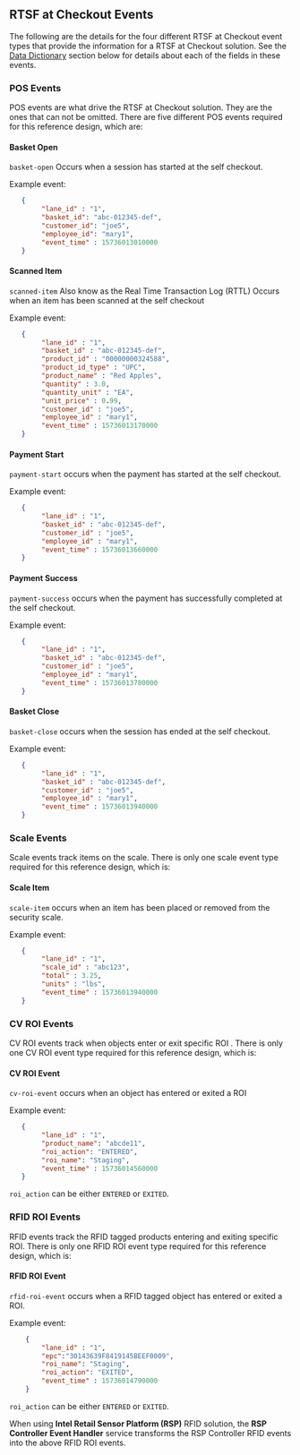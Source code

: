 ## RTSF at Checkout Events

The following are the details for the four different RTSF at Checkout event types that provide the information for a RTSF at Checkout solution. See the [Data Dictionary](#data-dictionary) section below for details about each of the fields in these events.

### POS Events

POS events are what drive the RTSF at Checkout solution. They are the ones that can not be omitted. There are five different POS events required for this reference design, which are:

#### Basket Open
`basket-open` Occurs when a session has started at the self checkout.

Example event:

``` json
   {
		"lane_id" : "1",
		"basket_id": "abc-012345-def",
		"customer_id": "joe5",
		"employee_id": "mary1",
		"event_time" : 15736013010000
   }
```
   
#### Scanned Item 
`scanned-item` Also know as the Real Time Transaction Log (RTTL)
Occurs when an item has been scanned at the self checkout

Example event:

``` json
   {
		"lane_id" : "1",
		"basket_id" : "abc-012345-def",
		"product_id" : "00000000324588",
		"product_id_type" : "UPC",
		"product_name" : "Red Apples",
		"quantity" : 3.0,
		"quantity_unit" : "EA",
		"unit_price" : 0.99,
		"customer_id" : "joe5",
		"employee_id" : "mary1",
		"event_time" : 15736013170000
   }
```

#### Payment Start 
`payment-start` occurs when the payment has started at the self checkout.

Example event:

``` json
   {
		"lane_id" : "1",
		"basket_id" : "abc-012345-def",
		"customer_id" : "joe5",
		"employee_id" : "mary1",
		"event_time" : 15736013660000    
   }
```

   

#### Payment Success 
`payment-success` occurs when the payment has successfully completed at the self checkout.

Example event:

``` json
   {
		"lane_id" : "1",
		"basket_id" : "abc-012345-def",
		"customer_id" : "joe5",
		"employee_id" : "mary1",
		"event_time" : 15736013780000    
   }
```

   

#### Basket Close

`basket-close` occurs when the session has ended at the self checkout.

Example event:

``` json
   {
		"lane_id" : "1",
		"basket_id" : "abc-012345-def",
		"customer_id" : "joe5",
		"employee_id" : "mary1",
		"event_time" : 15736013940000    
   }
```

### Scale Events

Scale events track items on the scale. There is only one scale event type required for this reference design, which is:

#### Scale Item 
`scale-item` occurs when an item has been placed or removed from the security scale.

Example event:

``` json
   {
		"lane_id" : "1",
		"scale_id" : "abc123", 
		"total" : 3.25,
		"units" : "lbs",
		"event_time" : 15736013940000    
   }
```

### CV ROI Events

CV ROI events track when objects enter or exit specific ROI . There is only one CV ROI event type required for this reference design, which is:

#### CV ROI Event 
`cv-roi-event` occurs when an object has entered or exited a ROI

Example event:

``` json
   {
		"lane_id" : "1",
		"product_name": "abcde11",
		"roi_action": "ENTERED",
		"roi_name": "Staging",
		"event_time" : 15736014560000    
   }
```

`roi_action` can be either `ENTERED` or `EXITED`.

### RFID ROI Events

RFID events track the RFID tagged products entering and exiting specific ROI. There is only one RFID ROI event type required for this reference design, which is:

#### RFID ROI Event 
`rfid-roi-event` occurs when a RFID tagged object has entered or exited a ROI. 

Example event:
   
``` json
    {
		"lane_id" : "1",
		"epc":"30143639F8419145BEEF0009",
		"roi_name": "Staging",
		"roi_action": "EXITED",
		"event_time" : 15736014790000            
    } 
```
   
   `roi_action` can be either `ENTERED` or `EXITED`.
   
   When using **Intel Retail Sensor Platform (RSP)** RFID solution, the **RSP Controller Event Handler** service transforms the RSP Controller RFID events into the above RFID ROI events.


